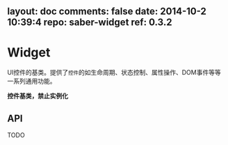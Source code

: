 layout: doc
comments: false
date: 2014-10-2 10:39:4
repo: saber-widget
ref: 0.3.2
---

# Widget

UI控件的基类。提供了`控件`的如生命周期、状态控制、属性操作、DOM事件等等一系列通用功能。

**控件基类，禁止实例化**

## API

TODO

